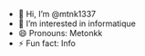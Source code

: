 - 👋 Hi, I’m @mtnk1337
- 👀 I’m interested in informatique
- 😄 Pronouns: Metonkk
- ⚡ Fun fact: Info

<!---
mtnk1337/mtnk1337 is a ✨ special ✨ repository because its `README.md` (this file) appears on your GitHub profile.
You can click the Preview link to take a look at your changes.
--->
